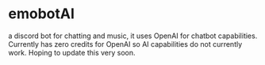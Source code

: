 # emobotAI
a discord bot for chatting and music, it uses OpenAI for chatbot capabilities. Currently has zero credits for OpenAI so AI capabilities do not currently work. Hoping to update this very soon.

